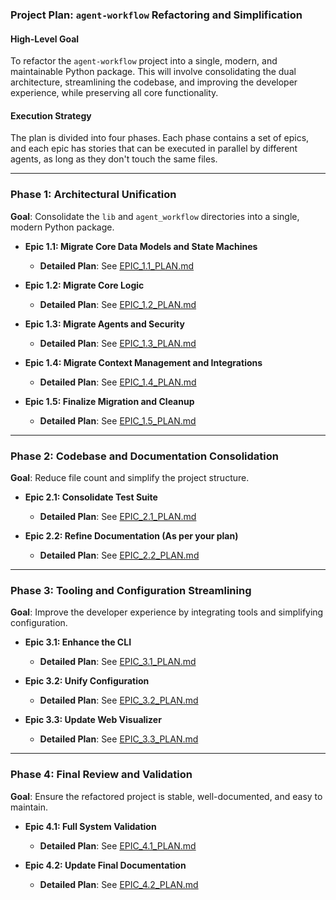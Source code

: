 ### **Project Plan: `agent-workflow` Refactoring and Simplification**

#### **High-Level Goal**

To refactor the `agent-workflow` project into a single, modern, and maintainable Python package. This will involve consolidating the dual architecture, streamlining the codebase, and improving the developer experience, while preserving all core functionality.

#### **Execution Strategy**

The plan is divided into four phases. Each phase contains a set of epics, and each epic has stories that can be executed in parallel by different agents, as long as they don't touch the same files.

---

### **Phase 1: Architectural Unification**

**Goal**: Consolidate the `lib` and `agent_workflow` directories into a single, modern Python package.

*   **Epic 1.1: Migrate Core Data Models and State Machines**
    *   **Detailed Plan**: See [EPIC_1.1_PLAN.md](EPIC_1.1_PLAN.md)

*   **Epic 1.2: Migrate Core Logic**
    *   **Detailed Plan**: See [EPIC_1.2_PLAN.md](EPIC_1.2_PLAN.md)

*   **Epic 1.3: Migrate Agents and Security**
    *   **Detailed Plan**: See [EPIC_1.3_PLAN.md](EPIC_1.3_PLAN.md)

*   **Epic 1.4: Migrate Context Management and Integrations**
    *   **Detailed Plan**: See [EPIC_1.4_PLAN.md](EPIC_1.4_PLAN.md)

*   **Epic 1.5: Finalize Migration and Cleanup**
    *   **Detailed Plan**: See [EPIC_1.5_PLAN.md](EPIC_1.5_PLAN.md)

---

### **Phase 2: Codebase and Documentation Consolidation**

**Goal**: Reduce file count and simplify the project structure.

*   **Epic 2.1: Consolidate Test Suite**
    *   **Detailed Plan**: See [EPIC_2.1_PLAN.md](EPIC_2.1_PLAN.md)

*   **Epic 2.2: Refine Documentation (As per your plan)**
    *   **Detailed Plan**: See [EPIC_2.2_PLAN.md](EPIC_2.2_PLAN.md)

---

### **Phase 3: Tooling and Configuration Streamlining**

**Goal**: Improve the developer experience by integrating tools and simplifying configuration.

*   **Epic 3.1: Enhance the CLI**
    *   **Detailed Plan**: See [EPIC_3.1_PLAN.md](EPIC_3.1_PLAN.md)

*   **Epic 3.2: Unify Configuration**
    *   **Detailed Plan**: See [EPIC_3.2_PLAN.md](EPIC_3.2_PLAN.md)

*   **Epic 3.3: Update Web Visualizer**
    *   **Detailed Plan**: See [EPIC_3.3_PLAN.md](EPIC_3.3_PLAN.md)

---

### **Phase 4: Final Review and Validation**

**Goal**: Ensure the refactored project is stable, well-documented, and easy to maintain.

*   **Epic 4.1: Full System Validation**
    *   **Detailed Plan**: See [EPIC_4.1_PLAN.md](EPIC_4.1_PLAN.md)

*   **Epic 4.2: Update Final Documentation**
    *   **Detailed Plan**: See [EPIC_4.2_PLAN.md](EPIC_4.2_PLAN.md)
